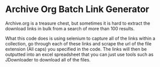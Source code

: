 # Archive Org Batch Link Generator

Archive.org is a treasure chest, but sometimes it is hard to extract the download links in bulk from a search of more than 100 results.

What this code does is using selenium to capture all of the links within a collection, go through each of these links and scrape the url of the file extension (All caps) you specified in the code. The links will then be outputted into an excel spreadsheet that you can just use tools such as JDownloader to download all of the files.

